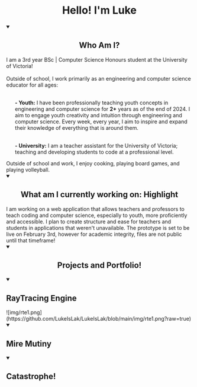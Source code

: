 <h1 align="center">Hello! I'm Luke</h1>

<!-- Who Am I -->
<details open>
  <summary>
    <h2 align = "center"> Who Am I? </h2>
  </summary>
  I am a 3rd year BSc | Computer Science Honours student at the University of Victoria!
  <br><br>
  Outside of school, I work primarily as an engineering and computer science educator for all ages:<br><br>
  <ul>
  <item><b>- Youth:</b> I have been professionally teaching youth concepts in engineering and computer science for <b>2+</b> years as of the end of 2024. I aim to engage youth creativity and intuition through engineering and computer science. Every week, every year, I aim to inspire and expand their knowledge of everything that is around them.<br><br></item>
  
  <item><b>- University:</b> I am a teacher assistant for the University of Victoria; teaching and developing students to code at a professional level.</item>
  </ul>
  Outside of school and work, I enjoy cooking, playing board games, and playing volleyball.

</details>

<!-- What Am I Currently Working On -->
<details open>
  <summary>
    <h2 align = "center"> What am I currently working on: Highlight </h2>
  </summary>
    I am working on a web application that allows teachers and professors to teach coding and computer science, especially to youth, more proficiently and accessible. I plan to create structure and ease for teachers and students in applications that weren't unavailable. The prototype is set to be live on February 3rd, however for academic integrity, files are not public until that timeframe!
  </summary>
</details>

  <!-- Projects -->
  <details open>
    <summary>
      <h2 align = "center"> Projects and Portfolio! </h2>
    </summary>
    <details open>
      <summary>
        <h2> RayTracing Engine </h2>
        ![img/rte1.png](https://github.com/LukeIsLak/LukeIsLak/blob/main/img/rte1.png?raw=true)
      </summary>
    </details>
    <details open>
      <summary>
        <h2> Mire Mutiny
      </summary>
    </details>
    <details open>
      <summary>
        <h2> Catastrophe!
      </summary>
    </details>
  </details>
